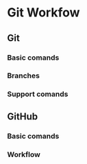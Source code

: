 # Git Workfow

## Git

### Basic comands

### Branches

### Support comands

## GitHub

### Basic comands

### Workflow